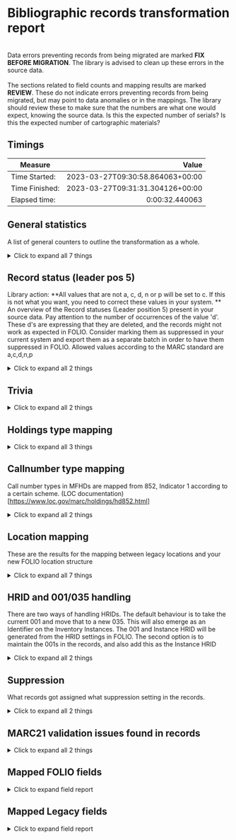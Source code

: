 # Bibliographic records transformation report   
<br/>Data errors preventing records from being migrated are marked **FIX BEFORE MIGRATION**. The library is advised to clean up these errors in the source data.<br/><br/> The sections related to field counts and mapping results are marked **REVIEW**. These do not indicate errors preventing records from being migrated, but may point to data anomalies or in the mappings. The library should review these to make sure that the numbers are what one would expect, knowing the source data. Is this the expected number of serials? Is this the expected number of cartographic materials?
## Timings   
   
Measure | Value   
--- | ---:   
Time Started: | 2023-03-27T09:30:58.864063+00:00   
Time Finished: | 2023-03-27T09:31:31.304126+00:00   
Elapsed time: | 0:00:32.440063   
   
## General statistics    
A list of general counters to outline the transformation as a whole.    
<details><summary>Click to expand all 7 things</summary>     
   
Measure | Count   
--- | ---:   
Bound-with holdings created | 6   
Inventory records written to disk | 10   
Records in file before parsing | 7   
Records successfully decoded from MARC21 | 7   
SRS records written to disk | 7   
Unique ID:s written to legacy map | 7   
</details>   
   
## Record status (leader pos 5)    
Library action: **All values that are not a, c, d, n or p will be set to c. If this is not what you want, you need to correct these values in your system. **<br/>An overview of the Record statuses (Leader position 5) present in your source data.    Pay attention to the number of occurrences of the value 'd'. These d's are expressing that they are deleted, and the records might not work as expected in FOLIO. Consider marking them as suppressed in your current system and export them as a separate batch in order to have them suppressed in FOLIO. Allowed values according to the MARC standard are a,c,d,n,p    
<details><summary>Click to expand all 2 things</summary>     
   
Measure | Count   
--- | ---:   
n | 7   
</details>   
   
## Trivia    
    
<details><summary>Click to expand all 2 things</summary>     
   
Measure | Count   
--- | ---:   
Total number of Tags processed | 35   
</details>   
   
## Holdings type mapping    
    
<details><summary>Click to expand all 3 things</summary>     
   
Measure | Count   
--- | ---:   
Condition in rules hit | 7   
x -> Monograph -> Monograph (03c9c400-b9e3-4a07-ac0e-05ab470233ed | 7   
</details>   
   
## Callnumber type mapping    
Call number types in MFHDs are mapped from 852, Indicator 1 according to a certain scheme. (LOC documentation)[https://www.loc.gov/marc/holdings/hd852.html]    
<details><summary>Click to expand all 2 things</summary>     
   
Measure | Count   
--- | ---:   
Mapped from Indicator 1 0 -> Library of Congress classification | 7   
</details>   
   
## Location mapping    
These are the results for the mapping between legacy locations and your new FOLIO location structure    
<details><summary>Click to expand all 7 things</summary>     
   
Measure | Count   
--- | ---:   
'cd' (CeeDee) -> CD ROM Carousel | 1   
'infoOff' (InOFF) -> Info Office | 1   
'jnlDesk' (migration) -> Migration Fallback | 1   
'maps' (MAPZ) -> Maps closet | 4   
Fallback mapping: jnlDesk->migration | 1   
Set 852 to FOLIO location code | 7   
</details>   
   
## HRID and 001/035 handling    
There are two ways of handling HRIDs. The default behaviour is to take the current 001 and move that to a new 035. This will also emerge as an Identifier on the Inventory Instances. The 001 and Instance HRID will be generated from the HRID settings in FOLIO. The second option is to maintain the 001s in the records, and also add this as the Instance HRID    
<details><summary>Click to expand all 2 things</summary>     
   
Measure | Count   
--- | ---:   
Took HRID from 001 | 7   
</details>   
   
## Suppression    
What records got assigned what suppression setting in the records.    
<details><summary>Click to expand all 2 things</summary>     
   
Measure | Count   
--- | ---:   
Suppressed from discovery = False | 7   
</details>   
   
## MARC21 validation issues found in records    
    
<details><summary>Click to expand all 2 things</summary>     
   
Measure | Count   
--- | ---:   
008 lenght invalid. 'xxxxxxxx' was stripped out | 1   
</details>   

## Mapped FOLIO fields
<details><summary>Click to expand field report</summary>     

FOLIO Field | Mapped | Unmapped  
--- | --- | ---:  
_version | 0 (0%) | 7 (100%) 
acquisitionFormat | 0 (0%) | 7 (100%) 
acquisitionMethod | 0 (0%) | 7 (100%) 
administrativeNotes | 7 (100%) | 0 (0%) 
bareHoldingsItems | 0 (0%) | 7 (100%) 
callNumber | 7 (100%) | 0 (0%) 
callNumberPrefix | 0 (0%) | 7 (100%) 
callNumberSuffix | 0 (0%) | 7 (100%) 
callNumberTypeId | 7 (100%) | 0 (0%) 
copyNumber | 0 (0%) | 7 (100%) 
digitizationPolicy | 0 (0%) | 7 (100%) 
discoverySuppress | 7 (100%) | 0 (0%) 
effectiveLocationId | 0 (0%) | 7 (100%) 
electronicAccess | 0 (0%) | 7 (100%) 
formerIds | 7 (100%) | 0 (0%) 
holdingsInstance | 0 (0%) | 7 (100%) 
holdingsItems | 0 (0%) | 7 (100%) 
holdingsStatements | 0 (0%) | 7 (100%) 
holdingsStatementsForIndexes | 0 (0%) | 7 (100%) 
holdingsStatementsForSupplements | 0 (0%) | 7 (100%) 
holdingsTypeId | 7 (100%) | 0 (0%) 
hrid | 7 (100%) | 0 (0%) 
id | 7 (100%) | 0 (0%) 
illPolicy | 0 (0%) | 7 (100%) 
illPolicyId | 0 (0%) | 7 (100%) 
instanceId | 7 (100%) | 0 (0%) 
metadata | 7 (100%) | 0 (0%) 
metadata.createdByUserId | 7 (100%) | 0 (0%) 
metadata.createdDate | 7 (100%) | 0 (0%) 
metadata.updatedByUserId | 7 (100%) | 0 (0%) 
metadata.updatedDate | 7 (100%) | 0 (0%) 
notes | 0 (0%) | 7 (100%) 
numberOfItems | 0 (0%) | 7 (100%) 
permanentLocation | 0 (0%) | 7 (100%) 
permanentLocationId | 7 (100%) | 0 (0%) 
receiptStatus | 0 (0%) | 7 (100%) 
receivingHistory | 0 (0%) | 7 (100%) 
retentionPolicy | 0 (0%) | 7 (100%) 
shelvingTitle | 0 (0%) | 7 (100%) 
sourceId | 7 (100%) | 0 (0%) 
statisticalCodeIds | 0 (0%) | 7 (100%) 
tags | 0 (0%) | 7 (100%) 
temporaryLocationId | 0 (0%) | 7 (100%) 
</details>   

## Mapped Legacy fields
<details><summary>Click to expand field report</summary>     

Legacy Field | Present | Mapped | Unmapped  
--- | --- | --- | ---:  
001 | 7 (100.0%) | 7 (100%) | 0  
004 | 7 (100.0%) | 0 (0%) | 7  
005 | 7 (100.0%) | 0 (0%) | 7  
008 | 7 (100.0%) | 0 (0%) | 7  
852 | 7 (100.0%) | 7 (100%) | 0  
</details>   
